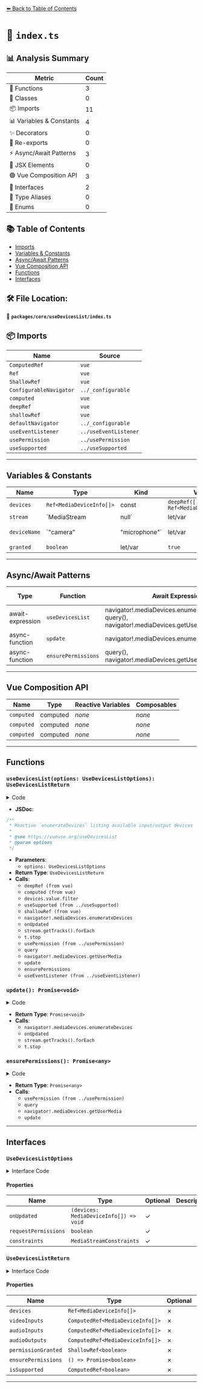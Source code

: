 [⬅️ Back to Table of Contents](../../../index.md)

# 📄 `index.ts`

## 📊 Analysis Summary

| Metric | Count |
|--------|-------|
| 🔧 Functions | 3 |
| 🧱 Classes | 0 |
| 📦 Imports | 11 |
| 📊 Variables & Constants | 4 |
| ✨ Decorators | 0 |
| 🔄 Re-exports | 0 |
| ⚡ Async/Await Patterns | 3 |
| 💠 JSX Elements | 0 |
| 🟢 Vue Composition API | 3 |
| 📐 Interfaces | 2 |
| 📑 Type Aliases | 0 |
| 🎯 Enums | 0 |

## 📚 Table of Contents

- [Imports](#imports)
- [Variables & Constants](#variables-constants)
- [Async/Await Patterns](#asyncawait-patterns)
- [Vue Composition API](#vue-composition-api)
- [Functions](#functions)
- [Interfaces](#interfaces)

## 🛠️ File Location:
📂 **`packages/core/useDevicesList/index.ts`**

## 📦 Imports

| Name | Source |
|------|--------|
| `ComputedRef` | `vue` |
| `Ref` | `vue` |
| `ShallowRef` | `vue` |
| `ConfigurableNavigator` | `../_configurable` |
| `computed` | `vue` |
| `deepRef` | `vue` |
| `shallowRef` | `vue` |
| `defaultNavigator` | `../_configurable` |
| `useEventListener` | `../useEventListener` |
| `usePermission` | `../usePermission` |
| `useSupported` | `../useSupported` |


---

## Variables & Constants

| Name | Type | Kind | Value | Exported |
|------|------|------|-------|----------|
| `devices` | `Ref<MediaDeviceInfo[]>` | const | `deepRef([]) as Ref<MediaDeviceInfo[]>` | ✗ |
| `stream` | `MediaStream | null` | let/var | `*not shown*` | ✗ |
| `deviceName` | `"camera" | "microphone"` | let/var | `constraints.video ? 'camera' : 'microphone'` | ✗ |
| `granted` | `boolean` | let/var | `true` | ✗ |


---

## Async/Await Patterns

| Type | Function | Await Expressions | Promise Chains |
|------|----------|-------------------|----------------|
| await-expression | `useDevicesList` | navigator!.mediaDevices.enumerateDevices(), query(), navigator!.mediaDevices.getUserMedia(constraints) | *none* |
| async-function | `update` | navigator!.mediaDevices.enumerateDevices() | *none* |
| async-function | `ensurePermissions` | query(), navigator!.mediaDevices.getUserMedia(constraints) | *none* |


---

## Vue Composition API

| Name | Type | Reactive Variables | Composables |
|------|------|-------------------|-------------|
| `computed` | computed | *none* | *none* |
| `computed` | computed | *none* | *none* |
| `computed` | computed | *none* | *none* |


---

## Functions

### `useDevicesList(options: UseDevicesListOptions): UseDevicesListReturn`

<details><summary>Code</summary>

```ts
export function useDevicesList(options: UseDevicesListOptions = {}): UseDevicesListReturn {
  const {
    navigator = defaultNavigator,
    requestPermissions = false,
    constraints = { audio: true, video: true },
    onUpdated,
  } = options

  const devices = deepRef([]) as Ref<MediaDeviceInfo[]>
  const videoInputs = computed(() => devices.value.filter(i => i.kind === 'videoinput'))
  const audioInputs = computed(() => devices.value.filter(i => i.kind === 'audioinput'))
  const audioOutputs = computed(() => devices.value.filter(i => i.kind === 'audiooutput'))
  const isSupported = useSupported(() => navigator && navigator.mediaDevices && navigator.mediaDevices.enumerateDevices)
  const permissionGranted = shallowRef(false)
  let stream: MediaStream | null

  async function update() {
    if (!isSupported.value)
      return

    devices.value = await navigator!.mediaDevices.enumerateDevices()
    onUpdated?.(devices.value)
    if (stream) {
      stream.getTracks().forEach(t => t.stop())
      stream = null
    }
  }

  async function ensurePermissions() {
    const deviceName = constraints.video ? 'camera' : 'microphone'

    if (!isSupported.value)
      return false

    if (permissionGranted.value)
      return true

    const { state, query } = usePermission(deviceName, { controls: true })
    await query()
    if (state.value !== 'granted') {
      let granted = true
      try {
        stream = await navigator!.mediaDevices.getUserMedia(constraints)
      }
      catch {
        stream = null
        granted = false
      }
      update()
      permissionGranted.value = granted
    }
    else {
      permissionGranted.value = true
    }

    return permissionGranted.value
  }

  if (isSupported.value) {
    if (requestPermissions)
      ensurePermissions()

    useEventListener(navigator!.mediaDevices, 'devicechange', update, { passive: true })
    update()
  }

  return {
    devices,
    ensurePermissions,
    permissionGranted,
    videoInputs,
    audioInputs,
    audioOutputs,
    isSupported,
  }
}
```
</details>

- **JSDoc**:
```ts
/**
 * Reactive `enumerateDevices` listing available input/output devices
 *
 * @see https://vueuse.org/useDevicesList
 * @param options
 */
```

- **Parameters**:
  - `options: UseDevicesListOptions`
- **Return Type**: `UseDevicesListReturn`
- **Calls**:
  - `deepRef (from vue)`
  - `computed (from vue)`
  - `devices.value.filter`
  - `useSupported (from ../useSupported)`
  - `shallowRef (from vue)`
  - `navigator!.mediaDevices.enumerateDevices`
  - `onUpdated`
  - `stream.getTracks().forEach`
  - `t.stop`
  - `usePermission (from ../usePermission)`
  - `query`
  - `navigator!.mediaDevices.getUserMedia`
  - `update`
  - `ensurePermissions`
  - `useEventListener (from ../useEventListener)`
### `update(): Promise<void>`

<details><summary>Code</summary>

```ts
async function update() {
    if (!isSupported.value)
      return

    devices.value = await navigator!.mediaDevices.enumerateDevices()
    onUpdated?.(devices.value)
    if (stream) {
      stream.getTracks().forEach(t => t.stop())
      stream = null
    }
  }
```
</details>

- **Return Type**: `Promise<void>`
- **Calls**:
  - `navigator!.mediaDevices.enumerateDevices`
  - `onUpdated`
  - `stream.getTracks().forEach`
  - `t.stop`
### `ensurePermissions(): Promise<any>`

<details><summary>Code</summary>

```ts
async function ensurePermissions() {
    const deviceName = constraints.video ? 'camera' : 'microphone'

    if (!isSupported.value)
      return false

    if (permissionGranted.value)
      return true

    const { state, query } = usePermission(deviceName, { controls: true })
    await query()
    if (state.value !== 'granted') {
      let granted = true
      try {
        stream = await navigator!.mediaDevices.getUserMedia(constraints)
      }
      catch {
        stream = null
        granted = false
      }
      update()
      permissionGranted.value = granted
    }
    else {
      permissionGranted.value = true
    }

    return permissionGranted.value
  }
```
</details>

- **Return Type**: `Promise<any>`
- **Calls**:
  - `usePermission (from ../usePermission)`
  - `query`
  - `navigator!.mediaDevices.getUserMedia`
  - `update`

---

## Interfaces

### `UseDevicesListOptions`

<details><summary>Interface Code</summary>

```ts
export interface UseDevicesListOptions extends ConfigurableNavigator {
  onUpdated?: (devices: MediaDeviceInfo[]) => void
  /**
   * Request for permissions immediately if it's not granted,
   * otherwise label and deviceIds could be empty
   *
   * @default false
   */
  requestPermissions?: boolean
  /**
   * Request for types of media permissions
   *
   * @default { audio: true, video: true }
   */
  constraints?: MediaStreamConstraints
}
```
</details>

#### Properties

| Name | Type | Optional | Description |
|------|------|----------|-------------|
| `onUpdated` | `(devices: MediaDeviceInfo[]) => void` | ✓ |  |
| `requestPermissions` | `boolean` | ✓ |  |
| `constraints` | `MediaStreamConstraints` | ✓ |  |

### `UseDevicesListReturn`

<details><summary>Interface Code</summary>

```ts
export interface UseDevicesListReturn {
  /**
   * All devices
   */
  devices: Ref<MediaDeviceInfo[]>
  videoInputs: ComputedRef<MediaDeviceInfo[]>
  audioInputs: ComputedRef<MediaDeviceInfo[]>
  audioOutputs: ComputedRef<MediaDeviceInfo[]>
  permissionGranted: ShallowRef<boolean>
  ensurePermissions: () => Promise<boolean>
  isSupported: ComputedRef<boolean>
}
```
</details>

#### Properties

| Name | Type | Optional | Description |
|------|------|----------|-------------|
| `devices` | `Ref<MediaDeviceInfo[]>` | ✗ |  |
| `videoInputs` | `ComputedRef<MediaDeviceInfo[]>` | ✗ |  |
| `audioInputs` | `ComputedRef<MediaDeviceInfo[]>` | ✗ |  |
| `audioOutputs` | `ComputedRef<MediaDeviceInfo[]>` | ✗ |  |
| `permissionGranted` | `ShallowRef<boolean>` | ✗ |  |
| `ensurePermissions` | `() => Promise<boolean>` | ✗ |  |
| `isSupported` | `ComputedRef<boolean>` | ✗ |  |


---